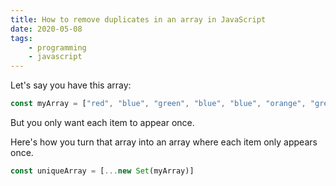 ```yaml
---
title: How to remove duplicates in an array in JavaScript
date: 2020-05-08
tags:
    - programming
    - javascript
---
```

Let's say you have this array:

```javascript
const myArray = ["red", "blue", "green", "blue", "blue", "orange", "green"]
```

But you only want each item to appear once.

Here's how you turn that array into an array where each item only appears once.

```javascript
const uniqueArray = [...new Set(myArray)]
```
